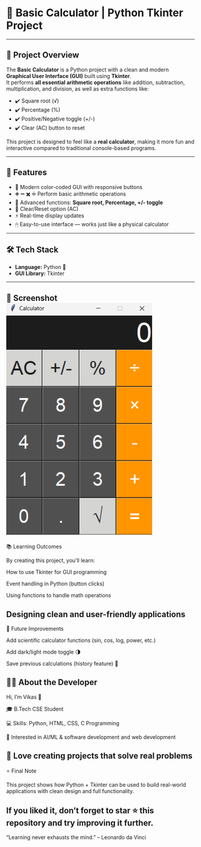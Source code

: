 # 🧮 Basic Calculator | Python Tkinter Project  
---

## 📌 Project Overview  
The **Basic Calculator** is a Python project with a clean and modern **Graphical User Interface (GUI)** built using **Tkinter**.  
It performs **all essential arithmetic operations** like addition, subtraction, multiplication, and division, as well as extra functions like:  

- ✔️ Square root (√)  
- ✔️ Percentage (%)  
- ✔️ Positive/Negative toggle (+/-)  
- ✔️ Clear (AC) button to reset  

This project is designed to feel like a **real calculator**, making it more fun and interactive compared to traditional console-based programs.  

---

## 🎯 Features  
- 🎨 Modern color-coded GUI with responsive buttons  
- ➕ ➖ ✖️ ➗ Perform basic arithmetic operations  
- 🧮 Advanced functions: **Square root, Percentage, +/- toggle**  
- 🔄 Clear/Reset option (AC)  
- ⚡ Real-time display updates  
- 🖱 Easy-to-use interface — works just like a physical calculator  

---

## 🛠 Tech Stack  
- **Language:** Python 🐍  
- **GUI Library:** Tkinter  
---
📸 Screenshot
![image_alt](https://github.com/vikas122112/Calculator/blob/main/Screenshot%202025-10-03%20220524.png?raw=true)
---
📚 Learning Outcomes

By creating this project, you’ll learn:

How to use Tkinter for GUI programming

Event handling in Python (button clicks)

Using functions to handle math operations

Designing clean and user-friendly applications
---

🔮 Future Improvements

Add scientific calculator functions (sin, cos, log, power, etc.)

Add dark/light mode toggle 🌗

Save previous calculations (history feature) 📝

👨‍💻 About the Developer
---

Hi, I’m Vikas 👋

🎓 B.Tech CSE Student

💻 Skills: Python, HTML, CSS, C Programming

🤖 Interested in AI/ML & software development and web development

🚀 Love creating projects that solve real problems
---
⭐ Final Note

This project shows how Python + Tkinter can be used to build real-world applications with clean design and full functionality.

If you liked it, don’t forget to star ⭐ this repository and try improving it further.
---

“Learning never exhausts the mind.” – Leonardo da Vinci
